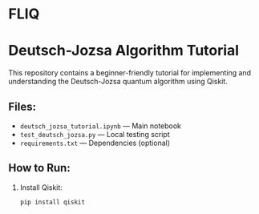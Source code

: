# FLIQ

# Deutsch-Jozsa Algorithm Tutorial

This repository contains a beginner-friendly tutorial for implementing and understanding the Deutsch-Jozsa quantum algorithm using Qiskit.

## Files:
- `deutsch_jozsa_tutorial.ipynb` — Main notebook
- `test_deutsch_jozsa.py` — Local testing script
- `requirements.txt` — Dependencies (optional)

## How to Run:
1. Install Qiskit:
   ```bash
   pip install qiskit
